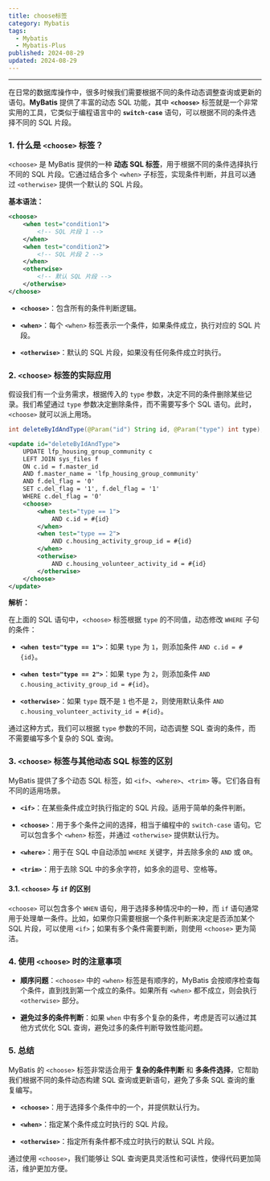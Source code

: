 ```yaml
---
title: choose标签
category: Mybatis
tags:
  - Mybatis
  - Mybatis-Plus
published: 2024-08-29
updated: 2024-08-29
---
```

---

在日常的数据库操作中，很多时候我们需要根据不同的条件动态调整查询或更新的语句。**MyBatis** 提供了丰富的动态 SQL 功能，其中 **`<choose>`** 标签就是一个非常实用的工具，它类似于编程语言中的 **`switch-case`** 语句，可以根据不同的条件选择不同的 SQL 片段。

### 1. 什么是 `<choose>` 标签？

`<choose>` 是 MyBatis 提供的一种 **动态 SQL 标签**，用于根据不同的条件选择执行不同的 SQL 片段。它通过结合多个 `<when>` 子标签，实现条件判断，并且可以通过 `<otherwise>` 提供一个默认的 SQL 片段。

**基本语法：**

```xml
<choose>
    <when test="condition1">
        <!-- SQL 片段 1 -->
    </when>
    <when test="condition2">
        <!-- SQL 片段 2 -->
    </when>
    <otherwise>
        <!-- 默认 SQL 片段 -->
    </otherwise>
</choose>
```

- **`<choose>`**：包含所有的条件判断逻辑。
    
- **`<when>`**：每个 `<when>` 标签表示一个条件，如果条件成立，执行对应的 SQL 片段。
    
- **`<otherwise>`**：默认的 SQL 片段，如果没有任何条件成立时执行。
    

### 2. `<choose>` 标签的实际应用

假设我们有一个业务需求，根据传入的 `type` 参数，决定不同的条件删除某些记录。我们希望通过 `type` 参数决定删除条件，而不需要写多个 SQL 语句。此时，`<choose>` 就可以派上用场。

```java
int deleteByIdAndType(@Param("id") String id, @Param("type") int type);
```

```xml
<update id="deleteByIdAndType">
    UPDATE lfp_housing_group_community c
    LEFT JOIN sys_files f 
    ON c.id = f.master_id 
    AND f.master_name = 'lfp_housing_group_community' 
    AND f.del_flag = '0'
    SET c.del_flag = '1', f.del_flag = '1'
    WHERE c.del_flag = '0'
    <choose>
        <when test="type == 1">
            AND c.id = #{id}
        </when>
        <when test="type == 2">
            AND c.housing_activity_group_id = #{id}
        </when>
        <otherwise>
            AND c.housing_volunteer_activity_id = #{id}
        </otherwise>
    </choose>
</update>
```

**解析：**

在上面的 SQL 语句中，`<choose>` 标签根据 `type` 的不同值，动态修改 `WHERE` 子句的条件：

- **`<when test="type == 1">`**：如果 `type` 为 `1`，则添加条件 `AND c.id = #{id}`。
    
- **`<when test="type == 2">`**：如果 `type` 为 `2`，则添加条件 `AND c.housing_activity_group_id = #{id}`。
    
- **`<otherwise>`**：如果 `type` 既不是 `1` 也不是 `2`，则使用默认条件 `AND c.housing_volunteer_activity_id = #{id}`。
    

通过这种方式，我们可以根据 `type` 参数的不同，动态调整 SQL 查询的条件，而不需要编写多个复杂的 SQL 查询。

### 3. `<choose>` 标签与其他动态 SQL 标签的区别

MyBatis 提供了多个动态 SQL 标签，如 `<if>`、`<where>`、`<trim>` 等。它们各自有不同的适用场景。

- **`<if>`**：在某些条件成立时执行指定的 SQL 片段。适用于简单的条件判断。
    
- **`<choose>`**：用于多个条件之间的选择，相当于编程中的 `switch-case` 语句。它可以包含多个 `<when>` 标签，并通过 `<otherwise>` 提供默认行为。
    
- **`<where>`**：用于在 SQL 中自动添加 `WHERE` 关键字，并去除多余的 `AND` 或 `OR`。
    
- **`<trim>`**：用于去除 SQL 中的多余字符，如多余的逗号、空格等。
    
#### 3.1. **`<choose>` 与 `if` 的区别**

`<choose>` 可以包含多个 `WHEN` 语句，用于选择多种情况中的一种，而 `if` 语句通常用于处理单一条件。比如，如果你只需要根据一个条件判断来决定是否添加某个 SQL 片段，可以使用 `<if>`；如果有多个条件需要判断，则使用 `<choose>` 更为简洁。

### 4. 使用 `<choose>` 时的注意事项

- **顺序问题**：`<choose>` 中的 `<when>` 标签是有顺序的，MyBatis 会按顺序检查每个条件，直到找到第一个成立的条件。如果所有 `<when>` 都不成立，则会执行 `<otherwise>` 部分。
    
- **避免过多的条件判断**：如果 `when` 中有多个复杂的条件，考虑是否可以通过其他方式优化 SQL 查询，避免过多的条件判断导致性能问题。
    

### 5. 总结

MyBatis 的 `<choose>` 标签非常适合用于 **复杂的条件判断** 和 **多条件选择**，它帮助我们根据不同的条件动态构建 SQL 查询或更新语句，避免了多条 SQL 查询的重复编写。

- **`<choose>`**：用于选择多个条件中的一个，并提供默认行为。
    
- **`<when>`**：指定某个条件成立时执行的 SQL 片段。
    
- **`<otherwise>`**：指定所有条件都不成立时执行的默认 SQL 片段。
    

通过使用 `<choose>`，我们能够让 SQL 查询更具灵活性和可读性，使得代码更加简洁，维护更加方便。

